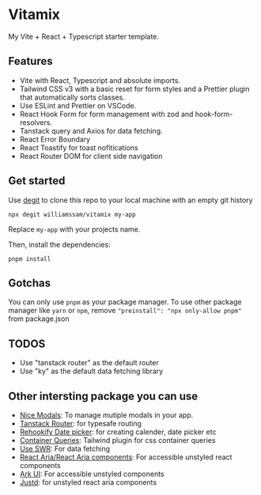 # Vitamix

My Vite + React + Typescript starter template.

## Features

-  Vite with React, Typescript and absolute imports.
-  Tailwind CSS v3 with a basic reset for form styles and a Prettier plugin that automatically sorts classes.
-  Use ESLint and Prettier on VSCode.
-  React Hook Form for form management with zod and hook-form-resolvers.
-  Tanstack query and Axios for data fetching.
-  React Error Boundary
-  React Toastify for toast nofitications
-  React Router DOM for client side navigation

## Get started

Use [degit](https://github.com/Rich-Harris/degit) to clone this repo to your local machine with an empty git history

```
npx degit williamssam/vitamix my-app
```

Replace <code>my-app</code> with your projects name.

Then, install the dependencies:

```
pnpm install
```

## Gotchas

You can only use <code>pnpm</code> as your package manager. To use other package manager like <code>yarn</code> or <code>npm</code>, remove <code>"preinstall": "npx only-allow pnpm"</code> from package.json

## TODOS
- Use "tanstack router" as the default router
- Use "ky" as the default data fetching library

## Other intersting package you can use

-  [Nice Modals](https://github.com/eBay/nice-modal-react): To manage mutiple modals in your app.
-  [Tanstack Router](https://tanstack.com/router/v1/docs/overview): for typesafe routing
-  [Rehookify Date picker](https://github.com/rehookify/datepicker): for creating calender, date picker etc
-  [Container Queries](https://github.com/tailwindlabs/tailwindcss-container-queries): Tailwind plugin for css container queries
-  [Use SWR](https://swr.vercel.app/): For data fetching
-  [React Aria/React Aria components](https://react-spectrum.adobe.com/react-aria/components.html): For accessible unstyled react components
-  [Ark UI](https://ark-ui.com/): For accessible unstyled components
-  [Justd](https://getjustd.com/docs/getting-started/introduction): for unstyled react aria components
